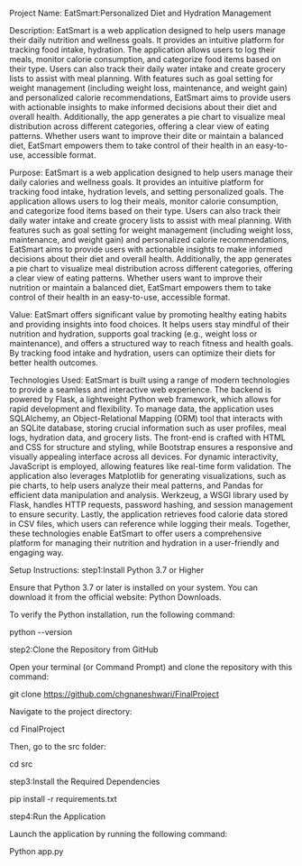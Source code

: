 Project Name:
EatSmart:Personalized Diet and Hydration Management

Description:
EatSmart is a web application designed to help users manage their daily nutrition and wellness goals. It provides an intuitive platform for tracking food intake, hydration. The application allows users to log their meals, monitor calorie consumption, and categorize food items based on their type. Users can also track their daily water intake and create grocery lists to assist with meal planning. With features such as goal setting for weight management (including weight loss, maintenance, and weight gain) and personalized calorie recommendations, EatSmart aims to provide users with actionable insights to make informed decisions about their diet and overall health. Additionally, the app generates a pie chart to visualize meal distribution across different categories, offering a clear view of eating patterns. Whether users want to improve their dite or maintain a balanced diet, EatSmart empowers them to take control of their health in an easy-to-use, accessible format.

Purpose:
EatSmart is a web application designed to help users manage their daily calories and wellness goals. It provides an intuitive platform for tracking food intake, hydration levels, and setting personalized goals. The application allows users to log their meals, monitor calorie consumption, and categorize food items based on their type. Users can also track their daily water intake and create grocery lists to assist with meal planning. With features such as goal setting for weight management (including weight loss, maintenance, and weight gain) and personalized calorie recommendations, EatSmart aims to provide users with actionable insights to make informed decisions about their diet and overall health. Additionally, the app generates a pie chart to visualize meal distribution across different categories, offering a clear view of eating patterns. Whether users want to improve their nutrition or maintain a balanced diet, EatSmart empowers them to take control of their health in an easy-to-use, accessible format.

Value:
EatSmart offers significant value by promoting healthy eating habits and providing insights into food choices. It helps users stay mindful of their nutrition and hydration, supports goal tracking (e.g., weight loss or maintenance), and offers a structured way to reach fitness and health goals. By tracking food intake and hydration, users can optimize their diets for better health outcomes.

Technologies Used:
EatSmart is built using a range of modern technologies to provide a seamless and interactive web experience. The backend is powered by Flask, a lightweight Python web framework, which allows for rapid development and flexibility. To manage data, the application uses SQLAlchemy, an Object-Relational Mapping (ORM) tool that interacts with an SQLite database, storing crucial information such as user profiles, meal logs, hydration data, and grocery lists. The front-end is crafted with HTML and CSS for structure and styling, while Bootstrap ensures a responsive and visually appealing interface across all devices. For dynamic interactivity, JavaScript is employed, allowing features like real-time form validation. The application also leverages Matplotlib for generating visualizations, such as pie charts, to help users analyze their meal patterns, and Pandas for efficient data manipulation and analysis. Werkzeug, a WSGI library used by Flask, handles HTTP requests, password hashing, and session management to ensure security. Lastly, the application retrieves food calorie data stored in CSV files, which users can reference while logging their meals. Together, these technologies enable EatSmart to offer users a comprehensive platform for managing their nutrition and hydration in a user-friendly and engaging way.

Setup Instructions:
step1:Install Python 3.7 or Higher

Ensure that Python 3.7 or later is installed on your system. You can download it from the official website: Python Downloads.

To verify the Python installation, run the following command:

python --version

step2:Clone the Repository from GitHub

Open your terminal (or Command Prompt) and clone the repository with this command:

git clone https://github.com/chgnaneshwari/FinalProject

Navigate to the project directory:

cd FinalProject

Then, go to the src folder:

cd src


step3:Install the Required Dependencies

pip install -r requirements.txt

step4:Run the Application

Launch the application by running the following command:

Python app.py


